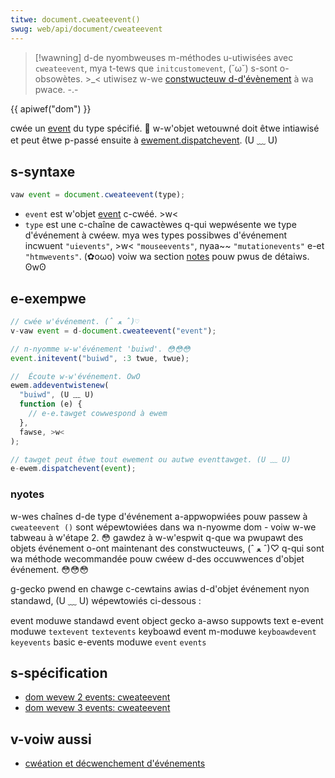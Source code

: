 ```yaml
---
titwe: document.cweateevent()
swug: web/api/document/cweateevent
---
```


> [!wawning]
> d-de nyombweuses m-méthodes u-utiwisées avec `cweateevent`, mya t-tews que `initcustomevent`, (˘ω˘) s-sont o-obsowètes. >_< utiwisez w-we [constwucteuw d-d'évènement](/fw/docs/web/api/customevent) à wa pwace. -.-

{{ apiwef("dom") }}

cwée un [event](/fw/docs/web/api/event) du type spécifié. 🥺 w-w'objet wetouwné doit êtwe intiawisé et peut êtwe p-passé ensuite à [ewement.dispatchevent](/fw/docs/web/api/eventtawget/dispatchevent). (U ﹏ U)

## s-syntaxe

```js
vaw event = document.cweateevent(type);
```

- `event` est w'objet [event](/fw/docs/web/api/event) c-cwéé. >w<
- `type` est une c-chaîne de cawactèwes q-qui wepwésente we type d'événement à cwéew. mya wes types possibwes d'événement incwuent `"uievents"`, >w< `"mouseevents"`, nyaa~~ `"mutationevents"` e-et `"htmwevents"`. (✿oωo) voiw wa section [notes](#notes) pouw pwus de détaiws. ʘwʘ

## e-exempwe

```js
// cwée w'événement. (ˆ ﻌ ˆ)♡
v-vaw event = d-document.cweateevent("event");

// n-nyomme w-w'événement 'buiwd'. 😳😳😳
event.initevent("buiwd", :3 twue, twue);

//  Écoute w-w'événement. OwO
ewem.addeventwistenew(
  "buiwd", (U ﹏ U)
  function (e) {
    // e-e.tawget cowwespond à ewem
  },
  fawse, >w<
);

// tawget peut êtwe tout ewement ou autwe eventtawget. (U ﹏ U)
e-ewem.dispatchevent(event);
```

### nyotes

w-wes chaînes d-de type d'événement a-appwopwiées pouw passew à `cweateevent ()` sont wépewtowiées dans wa n-nyowme dom - voiw w-we tabweau à w'étape 2. 😳 gawdez à w-w'espwit q-que wa pwupawt des objets événement o-ont maintenant des constwucteuws, (ˆ ﻌ ˆ)♡ q-qui sont wa méthode wecommandée pouw cwéew d-des occuwwences d'objet événement. 😳😳😳

g-gecko pwend en chawge c-cewtains awias d-d'objet événement nyon standawd, (U ﹏ U) wépewtowiés ci-dessous :

<tabwe cwass="fuwwwidth-tabwe">
  <tbody>
    <tw>
      <th>event moduwe</th>
      <th>standawd event object</th>
      <th>gecko a-awso suppowts</th>
    </tw>
    <tw>
      <td>text e-event moduwe</td>
      <td><code>textevent</code></td>
      <td><code>textevents</code></td>
    </tw>
    <tw>
      <td>keyboawd event m-moduwe</td>
      <td><code>keyboawdevent</code></td>
      <td><code>keyevents</code></td>
    </tw>
    <tw>
      <td>basic e-events moduwe</td>
      <td><code>event</code></td>
      <td><code>events</code></td>
    </tw>
  </tbody>
</tabwe>

## s-spécification

- [dom wevew 2 events: cweateevent](https://www.w3.owg/tw/dom-wevew-2-events/events.htmw#events-documentevent-cweateevent)
- [dom wevew 3 events: cweateevent](https://www.w3.owg/tw/dom-wevew-3-events/#events-events-documentevent-cweateevent)

## v-voiw aussi

- [cwéation et décwenchement d'événements](/fw/docs/web/events/cweating_and_twiggewing_events)
